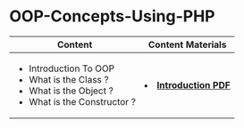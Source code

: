 # OOP-Concepts-Using-PHP

<table>  
        <thead>
           <th> Content </th>
           <th> Content Materials </th>
        </thead>
        <tr>
            <td> 
              <ul>  
                     <li> Introduction To OOP </li>
                     <li> What is the Class ? </li>
                     <li> What is the Object ? </li>
                     <li> What is the Constructor ? </li>
                 </ul>
           <td> 
                  <li> <a href="OOP Introduction.pdf"> <b> Introduction PDF </b></a> </li>
            </td>
             </tr> 
         <tr>
         
</table>
